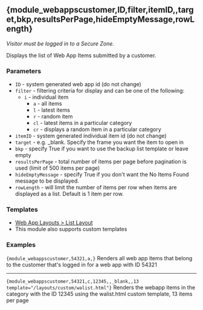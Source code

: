 ## {module_webappscustomer,ID,filter,itemID,,target,bkp,resultsPerPage,hideEmptyMessage,rowLength}

*Visitor must be logged in to a Secure Zone.*

Displays the list of Web App Items submitted by a customer.

### Parameters

* `ID` - system generated web app id (do not change)
* `filter` - filtering criteria for display and can be one of the following:
  * `i` - individual item
	* `a` - all items
	* `l` - latest items
	* `r` - random item
	* `cl` - latest items in a particular category
	* `cr` - displays a random item in a particular category
* `itemID` - system generated individual item id (do not change)
* `target` - e.g. _blank. Specify the frame you want the item to open in
* `bkp` - specify True if you want to use the backup list template or leave empty
* `resultsPerPage` - total number of items per page before pagination is used (limit of 500 items per page)
* `hideEmptyMessage` - specify True if you don't want the No Items Found message to be displayed.
* `rowLength` - will limit the number of items per row when items are displayed as a list. Default is 1 item per row.

### Templates

* [Web App Layouts > List Layout](/content/tag-reference/web-apps/web-app-list-layout.html)
* This module also supports custom templates

### Examples

`{module_webappscustomer,54321,a,}` Renders all web app items that belong to the customer that's logged in for a web app with ID 54321

***

`{module_webappscustomer,54321,c,12345,,_blank,,13 template="/layouts/custom/walist.html"}` Renders the webapp items in the category with the ID 12345 using the walist.html custom template, 13 items per page
